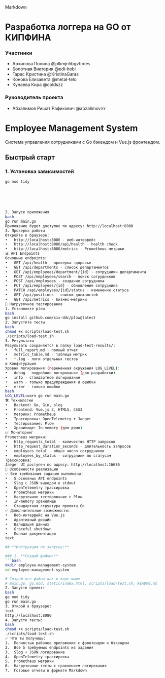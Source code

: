 Markdown

# Разработка логгера на GO от КИПФИНА

### Участники

- Архипова Полина @plkmjnhbgvfcdes
- Болотная Виктория @edi-hobi
- Гарас Кристина @KristinaGaras
- Конова Елизавета @metal-telo
- Кунаева Кира @coldszz

### Руководитель проекта

- Абзалимов Ришат Рафикович @abzalimovrrr

# Employee Management System

Система управления сотрудниками с Go бэкендом и Vue.js фронтендом.

## Быстрый старт

### 1. Установка зависимостей

````bash
go mod tidy






2. Запуск приложения
bash
go run main.go
Приложение будет доступно по адресу: http://localhost:8080
3. Проверка работы
Откройте в браузере:
•	http://localhost:8080 - веб-интерфейс
•	http://localhost:8080/api/health - health check
•	http://localhost:8080/metrics - Prometheus метрики
📊 API Endpoints
Основные endpoints:
•	GET /api/health - проверка здоровья
•	GET /api/departments - список департаментов
•	GET /api/employees/department/{id} - сотрудники департамента
•	POST /api/employees/search - поиск сотрудников
•	POST /api/employees - создание сотрудника
•	PUT /api/employees/{id} - обновление сотрудника
•	PATCH /api/employees/{id}/status - изменение статуса
•	GET /api/positions - список должностей
•	GET /api/metrics - бизнес-метрики
🧪 Нагрузочное тестирование
1. Установите plow
bash
go install github.com/six-ddc/plow@latest
2. Запустите тесты
bash
chmod +x scripts/load-test.sh
./scripts/load-test.sh
3. Результаты
Результаты сохраняются в папку load-test-results/:
•	full_report.md - полный отчет
•	metrics_table.md - таблица метрик
•	*.log - логи отдельных тестов
⚙️ Конфигурация
Уровни логирования (переменная окружения LOG_LEVEL):
•	debug - подробное логирование (для разработки)
•	info - стандартное логирование
•	warn - только предупреждения и ошибки
•	error - только ошибки
bash
LOG_LEVEL=warn go run main.go
🛠 Технологии
•	Backend: Go, Gin, slog
•	Frontend: Vue.js 3, HTML5, CSS3
•	Метрики: Prometheus
•	Трассировка: OpenTelemetry + Jaeger
•	Тестирование: Plow
•	Хранилище: In-memory (для демо)
📈 Мониторинг
Prometheus метрики:
•	http_requests_total - количество HTTP запросов
•	http_request_duration_seconds - длительность запросов
•	employees_total - общее число сотрудников
•	employees_by_status - сотрудники по статусам
Трассировка:
Jaeger UI доступен по адресу: http://localhost:16686
🎯 Особенности реализации
✅ Все требования задания выполнены:
•	5 основных API endpoints
•	Slog с JSON выводом в stdout
•	OpenTelemetry трассировка
•	Prometheus метрики
•	Нагрузочное тестирование с Plow
•	In-memory хранилище
•	Стандартная структура проекта Go
✅ Дополнительные возможности:
•	Веб-интерфейс на Vue.js
•	Адаптивный дизайн
•	Валидация данных
•	Graceful shutdown
•	Полная документация
text

## **Инструкция по запуску:**

### 1. **Создай файлы:**
```bash
mkdir employee-management-system
cd employee-management-system

# Создай все файлы как в коде выше
# main.go, go.mod, static/index.html, scripts/load-test.sh, README.md
2. Запусти проект:
bash
go mod tidy
go run main.go
3. Открой в браузере:
text
http://localhost:8080
4. Запусти тесты:
bash
chmod +x scripts/load-test.sh
./scripts/load-test.sh
✅ Что ты получишь:
1.	Полностью рабочее приложение с фронтендом и бэкендом
2.	Все 5 требуемых endpoints из задания
3.	Slog + JSON логирование
4.	OpenTelemetry трассировка
5.	Prometheus метрики
6.	Нагрузочные тесты с сравнением логирования
7.	Готовые отчеты в формате Markdown
````
